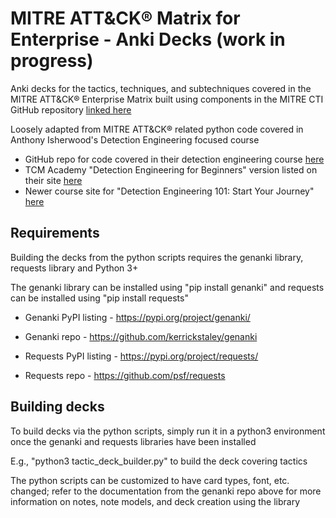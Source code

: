 # MITRE ATT&CK® Matrix for Enterprise - Anki Decks (work in progress)

Anki decks for the tactics, techniques, and subtechniques covered in the MITRE ATT&CK® Enterprise Matrix built using components in the MITRE CTI GitHub repository [linked here](https://github.com/mitre/cti)

Loosely adapted from MITRE ATT&CK® related python code covered in Anthony Isherwood's Detection Engineering focused course 
* GitHub repo for code covered in their detection engineering course [here](https://github.com/isherwood-sec/detection-engineering)
* TCM Academy "Detection Engineering for Beginners" version listed on their site [here](https://aisherwood.me/courses/)
* Newer course site for "Detection Engineering 101: Start Your Journey" [here](https://www.isherwoodsec.com/)

## Requirements

Building the decks from the python scripts requires the genanki library, requests library and Python 3+

The genanki library can be installed using "pip install genanki" and requests can be installed using "pip install requests"

* Genanki PyPI listing - <https://pypi.org/project/genanki/>
* Genanki repo - <https://github.com/kerrickstaley/genanki>

* Requests PyPI listing - <https://pypi.org/project/requests/>
* Requests repo - <https://github.com/psf/requests>

## Building decks

To build decks via the python scripts, simply run it in a python3 environment once the genanki and requests libraries have been installed

E.g., "python3 tactic\_deck\_builder.py" to build the deck covering tactics

The python scripts can be customized to have card types, font, etc. changed; refer to the documentation from the genanki repo above for more information on notes, note models, and deck creation using the library
